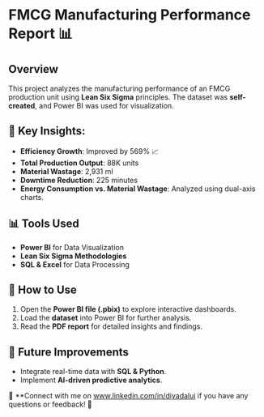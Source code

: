 # FMCG Manufacturing Performance Report 📊

## Overview
This project analyzes the manufacturing performance of an FMCG production unit using **Lean Six Sigma** principles. The dataset was **self-created**, and Power BI was used for visualization.

## 📌 Key Insights:
- **Efficiency Growth**: Improved by 569% 📈
- **Total Production Output**: 88K units
- **Material Wastage**: 2,931 ml
- **Downtime Reduction**: 225 minutes
- **Energy Consumption vs. Material Wastage**: Analyzed using dual-axis charts.

## 📊 Tools Used
- **Power BI** for Data Visualization
- **Lean Six Sigma Methodologies**
- **SQL & Excel** for Data Processing

## 🚀 How to Use
1. Open the **Power BI file (.pbix)** to explore interactive dashboards.
2. Load the **dataset** into Power BI for further analysis.
3. Read the **PDF report** for detailed insights and findings.

## 🔮 Future Improvements
- Integrate real-time data with **SQL & Python**.
- Implement **AI-driven predictive analytics**.

🔗 **Connect with me on www.linkedin.com/in/diyadalui if you have any questions or feedback! 🚀
